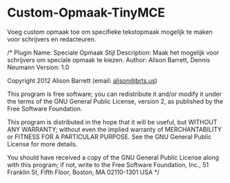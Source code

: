# Custom-Opmaak-TinyMCE
Voeg custom opmaak toe om specifieke tekstopmaak mogelijk te maken voor schrijvers en redacteuren.

/*
Plugin Name: Speciale Opmaak Stijl
Description: Maak het mogelijk voor schrijvers om speciale opmaak te kiezen.
Author: Alison Barrett, Dennis Neumann
Version: 1.0

Copyright 2012 Alison Barrett (email: alison@brts.us)

This program is free software; you can redistribute it and/or modify
it under the terms of the GNU General Public License, version 2, as
published by the Free Software Foundation.

This program is distributed in the hope that it will be useful,
but WITHOUT ANY WARRANTY; without even the implied warranty of
MERCHANTABILITY or FITNESS FOR A PARTICULAR PURPOSE.  See the
GNU General Public License for more details.

You should have received a copy of the GNU General Public License
along with this program; if not, write to the Free Software
Foundation, Inc., 51 Franklin St, Fifth Floor, Boston, MA  02110-1301  USA
*/

